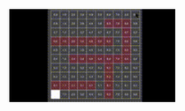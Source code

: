 
<img src="https://github.com/dmartinochoa/A-Star-Algorithm-PathPlanning/blob/main/img.gif" width="300" />
